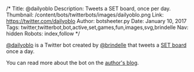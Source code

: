 /*
Title: @dailyoblo
Description: Tweets a SET board, once per day.
Thumbnail: /content/bots/twitterbots/images/dailyoblo.png
Link: https://twitter.com/dailyoblo
Author: botsheeter.py
Date: January 10, 2017
Tags: twitter,twitterbot,bot,active,set,games,fun,images,svg,brindelle
Nav: hidden
Robots: index,follow
*/

[@dailyoblo](https://twitter.com/dailyoblo) is a Twitter bot created by [@brindelle](https://twitter.com/brindelle) that tweets a [SET board](https://boardgamegeek.com/boardgame/1198/set) once a day.

You can read more about the bot on the [author's blog](http://blog.bonnieeisenman.com/projects/two-twitter-bots/).
